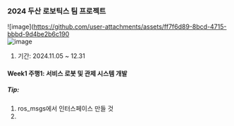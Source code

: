 ### 2024 두산 로보틱스 팀 프로젝트 
![image](https://github.com/user-attachments/assets/ff7f6d89-8bcd-4715-bbbd-9d4be2b6c190  
![image](https://github.com/user-attachments/assets/53f0cbc9-a021-48ad-903a-322c401606b5)

1. 기간: 2024.11.05 ~ 12.31

#### Week1 주행1: 서비스 로봇 및 관제 시스템 개발 

##### Tip: 

1. ros_msgs에서 인터스페이스 만들 것 
2. 

